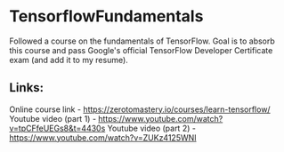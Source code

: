 # TensorflowFundamentals

Followed a course on the fundamentals of TensorFlow. Goal is to absorb this course and pass Google's official TensorFlow Developer Certificate exam (and add it to my resume). 

## Links: 
Online course link - https://zerotomastery.io/courses/learn-tensorflow/
Youtube video (part 1) - https://www.youtube.com/watch?v=tpCFfeUEGs8&t=4430s
Youtube video (part 2) - https://www.youtube.com/watch?v=ZUKz4125WNI
